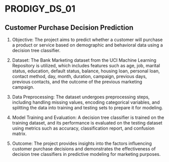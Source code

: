 # PRODIGY_DS_01
## Customer Purchase Decision Prediction

1. Objective: The project aims to predict whether a customer will purchase a product or service based on demographic and behavioral data using a decision tree classifier.

2. Dataset: The Bank Marketing dataset from the UCI Machine Learning Repository is utilized, which includes features such as age, job, marital status, education, default status, balance, housing loan, personal loan, contact method, day, month, duration, campaign, previous days, previous contacts, and the outcome of the previous marketing campaign.

3. Data Preprocessing: The dataset undergoes preprocessing steps, including handling missing values, encoding categorical variables, and splitting the data into training and testing sets to prepare it for modeling.

4. Model Training and Evaluation: A decision tree classifier is trained on the training dataset, and its performance is evaluated on the testing dataset using metrics such as accuracy, classification report, and confusion matrix.

5. Outcome: The project provides insights into the factors influencing customer purchase decisions and demonstrates the effectiveness of decision tree classifiers in predictive modeling for marketing purposes.
